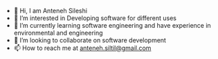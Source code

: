 - 👋 Hi, I am Anteneh Sileshi
- 👀 I’m interested in Developing software for different uses
- 🌱 I’m currently learning software engineering and have experience in environmental and engineering
- 💞️ I’m looking to collaborate on software development 
- 📫 How to reach me at anteneh.siltil@gmail.com

<!---
AntenehSilTil/AntenehSilTil is a ✨ special ✨ repository because its `README.md` (this file) appears on your GitHub profile.
You can click the Preview link to take a look at your changes.
--->
